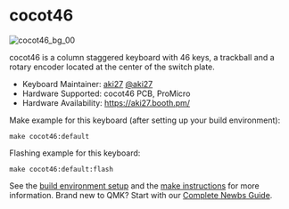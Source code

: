 # cocot46

![cocot46_bg_00](https://user-images.githubusercontent.com/88039287/130355466-f4b49741-5ca4-40cb-bde0-aaf9d45f38c8.jpg)


cocot46 is a column staggered keyboard with 46 keys, a trackball and a rotary encoder located at the center of the switch plate.

* Keyboard Maintainer: [aki27](https://github.com/aki27kbd) [@aki27](https://twitter.com/aki27kbd)
* Hardware Supported: cocot46 PCB, ProMicro
* Hardware Availability: https://aki27.booth.pm/

Make example for this keyboard (after setting up your build environment):

    make cocot46:default

Flashing example for this keyboard:

    make cocot46:default:flash

See the [build environment setup](https://docs.qmk.fm/#/getting_started_build_tools) and the [make instructions](https://docs.qmk.fm/#/getting_started_make_guide) for more information. Brand new to QMK? Start with our [Complete Newbs Guide](https://docs.qmk.fm/#/newbs).
